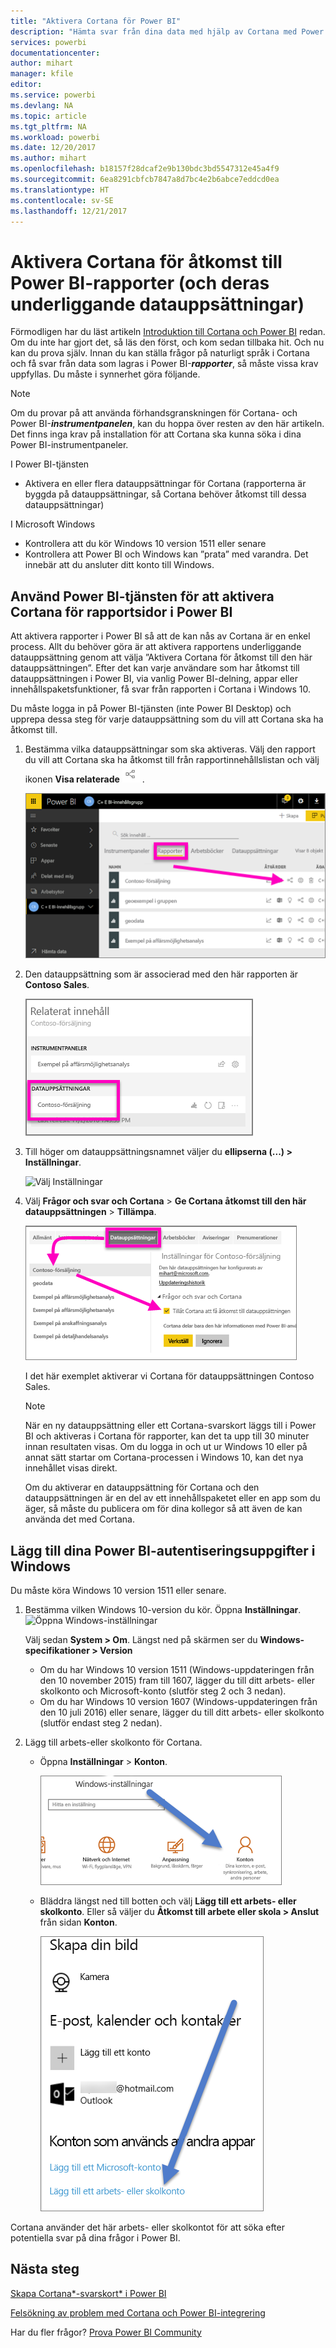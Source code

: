 ```yaml
---
title: "Aktivera Cortana för Power BI"
description: "Hämta svar från dina data med hjälp av Cortana med Power BI. Aktivera Cortana för varje Power BI-datauppsättning och aktivera sedan Cortana så att hon får åtkomst till dina datauppsättningar från Windows-enheter."
services: powerbi
documentationcenter: 
author: mihart
manager: kfile
editor: 
ms.service: powerbi
ms.devlang: NA
ms.topic: article
ms.tgt_pltfrm: NA
ms.workload: powerbi
ms.date: 12/20/2017
ms.author: mihart
ms.openlocfilehash: b18157f28dcaf2e9b130bdc3bd5547312e45a4f9
ms.sourcegitcommit: 6ea8291cbfcb7847a8d7bc4e2b6abce7eddcd0ea
ms.translationtype: HT
ms.contentlocale: sv-SE
ms.lasthandoff: 12/21/2017
---
```

# <a name="enable-cortana-to-access-power-bi-reports-and-their-underlying-datasets"></a>Aktivera Cortana för åtkomst till Power BI-rapporter (och deras underliggande datauppsättningar)
Förmodligen har du läst artikeln [Introduktion till Cortana och Power BI](service-cortana-intro.md) redan. Om du inte har gjort det, så läs den först, och kom sedan tillbaka hit. Och nu kan du prova själv.  Innan du kan ställa frågor på naturligt språk i Cortana och få svar från data som lagras i Power BI-***rapporter***, så måste vissa krav uppfyllas. Du måste i synnerhet göra följande.

> [!NOTE]
> Om du provar på att använda förhandsgranskningen för Cortana- och Power BI-***instrumentpanelen***, kan du hoppa över resten av den här artikeln. Det finns inga krav på installation för att Cortana ska kunna söka i dina Power BI-instrumentpaneler.
> 
> 

I Power BI-tjänsten

* Aktivera en eller flera datauppsättningar för Cortana (rapporterna är byggda på datauppsättningar, så Cortana behöver åtkomst till dessa datauppsättningar)

I Microsoft Windows

* Kontrollera att du kör Windows 10 version 1511 eller senare
* Kontrollera att Power BI och Windows kan ”prata” med varandra. Det innebär att du ansluter ditt konto till Windows.

## <a name="use-power-bi-service-to-enable-cortana-to-access-report-pages-in-power-bi"></a>Använd Power BI-tjänsten för att aktivera Cortana för rapportsidor i Power BI
Att aktivera rapporter i Power BI så att de kan nås av Cortana är en enkel process.  Allt du behöver göra är att aktivera rapportens underliggande datauppsättning genom att välja ”Aktivera Cortana för åtkomst till den här datauppsättningen”. Efter det kan varje användare som har åtkomst till datauppsättningen i Power BI, via vanlig Power BI-delning, appar eller innehållspaketsfunktioner, få svar från rapporten i Cortana i Windows 10.

Du måste logga in på Power BI-tjänsten (inte Power BI Desktop) och upprepa dessa steg för varje datauppsättning som du vill att Cortana ska ha åtkomst till.

1. Bestämma vilka datauppsättningar som ska aktiveras. Välj den rapport du vill att Cortana ska ha åtkomst till från rapportinnehållslistan och välj ikonen **Visa relaterade** ![](media/service-cortana-enable/power-bi-cortana-view-related-icon.png) .
   
    ![Visa relaterat innehåll](media/service-cortana-enable/power-bi-view-related.png)
2. Den datauppsättning som är associerad med den här rapporten är **Contoso Sales**.
   
    ![Datauppsättningen Contoso Sales](media/service-cortana-enable/power-bi-identify-dataset.png)
3. Till höger om datauppsättningsnamnet väljer du **ellipserna (...) > Inställningar**.  
   
    ![Välj Inställningar](media/service-cortana-enable/power-bi-settings-cortana.png)
4. Välj **Frågor och svar och Cortana** > **Ge Cortana åtkomst till den här datauppsättningen** > **Tillämpa**.
   
   ![Cortana har åtkomst till datauppsättning](media/service-cortana-enable/power-bi-cortana-enable-new.png)
   
   I det här exemplet aktiverar vi Cortana för datauppsättningen Contoso Sales.
   
   > [!NOTE]
   > När en ny datauppsättning eller ett Cortana-svarskort läggs till i Power BI och aktiveras i Cortana för rapporter, kan det ta upp till 30 minuter innan resultaten visas. Om du logga in och ut ur Windows 10 eller på annat sätt startar om Cortana-processen i Windows 10, kan det nya innehållet visas direkt.
   > 
   > Om du aktiverar en datauppsättning för Cortana och den datauppsättningen är en del av ett innehållspaketet eller en app som du äger, så måste du publicera om för dina kollegor så att även de kan använda det med Cortana.
   > 
   > 

## <a name="add-your-power-bi-credentials-to-windows"></a>Lägg till dina Power BI-autentiseringsuppgifter i Windows
Du måste köra Windows 10 version 1511 eller senare.

1. Bestämma vilken Windows 10-version du kör. Öppna **Inställningar**.
    ![Öppna Windows-inställningar](media/service-cortana-enable/power-bi-cortana-windows.png)

    Välj sedan **System > Om**. Längst ned på skärmen ser du **Windows-specifikationer > Version**

   * Om du har Windows 10 version 1511 (Windows-uppdateringen från den 10 november 2015) fram till 1607, lägger du till ditt arbets- eller skolkonto och Microsoft-konto (slutför steg 2 och 3 nedan).
   * Om du har Windows 10 version 1607 (Windows-uppdateringen från den 10 juli 2016) eller senare, lägger du till ditt arbets- eller skolkonto (slutför endast steg 2 nedan).
1. Lägg till arbets-eller skolkonto för Cortana.
   
   * Öppna **Inställningar** > **Konton**.
     
       ![Inställningar – Konton](media/service-cortana-enable/power-bi-windows-accounts.png)
   * Bläddra längst ned till botten och välj **Lägg till ett arbets- eller skolkonto**. Eller så väljer du **Åtkomst till arbete eller skola > Anslut** från sidan **Konton**.
     
     ![Lägg till arbetskonto](media/service-cortana-enable/power-bi-add-work-account2.png)

Cortana använder det här arbets- eller skolkontot för att söka efter potentiella svar på dina frågor i Power BI.

## <a name="next-steps"></a>Nästa steg
[Skapa Cortana*-svarskort* i Power BI](service-cortana-answer-cards.md)

[Felsökning av problem med Cortana och Power BI-integrering](service-cortana-troubleshoot.md)

Har du fler frågor? [Prova Power BI Community](http://community.powerbi.com/)

